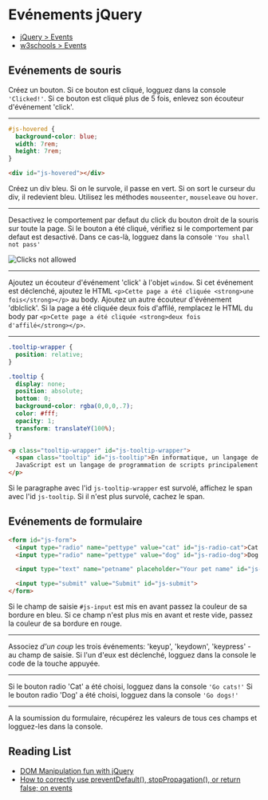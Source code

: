 # Evénements jQuery

+ [jQuery > Events](https://api.jquery.com/category/events/)
+ [w3schools > Events](https://www.w3schools.com/jquery/jquery_events.asp)

## Evénements de souris

Créez un bouton. Si ce bouton est cliqué, logguez dans la console `'Clicked!'`.
Si ce bouton est cliqué plus de 5 fois, enlevez son écouteur d'événement 'click'.

---

```css
#js-hovered {
  background-color: blue;
  width: 7rem;
  height: 7rem;
}
```

```html
<div id="js-hovered"></div>
```

Créez un div bleu. Si on le survole, il passe en vert. Si on sort le curseur du div, il redevient bleu. 
Utilisez les méthodes `mouseenter`, `mouseleave` ou `hover`.

---

Desactivez le comportement par defaut du click du bouton droit de la souris sur toute la page. Si le bouton a été cliqué, vérifiez si le comportement par defaut est desactivé. Dans ce cas-là, logguez dans la console `'You shall not pass'`

![Clicks not allowed](http://www.commitstrip.com/wp-content/uploads/2016/06/Strip-Les-codeurs-et-les-images-650-final-1.jpg)

---

Ajoutez un écouteur d'événement 'click' à l'objet `window`. Si cet événement est déclenché, ajoutez le HTML `<p>Cette page a été cliquée <strong>une fois</strong></p>` au body.
Ajoutez un autre écouteur d'événement 'dblclick'. Si la page a été cliquée deux fois d'affilé, remplacez le HTML du body par `<p>Cette page a été cliquée <strong>deux fois d'affilé</strong></p>`.

---

```css
.tooltip-wrapper {
  position: relative;
}

.tooltip {
  display: none;
  position: absolute;
  bottom: 0;
  background-color: rgba(0,0,0,.7);
  color: #fff;
  opacity: 1;
  transform: translateY(100%);
}
```

```html
<p class="tooltip-wrapper" id="js-tooltip-wrapper">
  <span class="tooltip" id="js-tooltip">En informatique, un langage de programmation est une notation conventionnelle destinée à formuler des algorithmes et produire des programmes informatiques qui les appliquent.</span>
  JavaScript est un langage de programmation de scripts principalement employé dans les pages web interactives mais aussi pour les serveurs avec l'utilisation (par exemple) de Node.js.
</p>
```

Si le paragraphe avec l'id `js-tooltip-wrapper` est survolé, affichez le span avec l'id `js-tooltip`. Si il n'est plus survolé, cachez le span.

## Evénements de formulaire

```html
<form id="js-form">
  <input type="radio" name="pettype" value="cat" id="js-radio-cat">Cat
  <input type="radio" name="pettype" value="dog" id="js-radio-dog">Dog

  <input type="text" name="petname" placeholder="Your pet name" id="js-input">

  <input type="submit" value="Submit" id="js-submit">
</form>
```

Si le champ de saisie `#js-input` est mis en avant passez la couleur de sa bordure en bleu.
Si ce champ n'est plus mis en avant et reste vide, passez la couleur de sa bordure en rouge.

---

Associez *d'un coup* les trois événements: 'keyup', 'keydown', 'keypress' - au champ de saisie. Si l'un d'eux est déclenché, logguez dans la console le code de la touche appuyée.

---

Si le bouton radio 'Cat' a été choisi, logguez dans la console `'Go cats!'`
Si le bouton radio 'Dog' a été choisi, logguez dans la console `'Go dogs!'`

---

A la soumission du formulaire, récupérez les valeurs de tous ces champs et logguez-les dans la console.

## Reading List

+ [DOM Manipulation fun with jQuery](https://medium.com/truthy-or-falsy/dom-manipulation-fun-with-jquery-cc9ddeff1e16)
+ [How to correctly use preventDefault(), stopPropagation(), or return false; on events](https://medium.com/@jacobwarduk/how-to-correctly-use-preventdefault-stoppropagation-or-return-false-on-events-6c4e3f31aedb)

